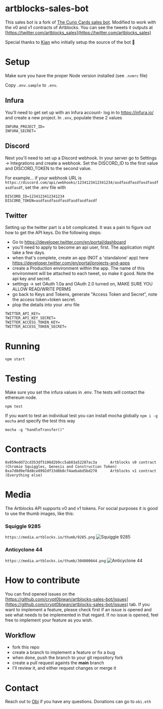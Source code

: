 # artblocks-sales-bot
This sales bot is a fork of [The Curio Cards sales bot](https://github.com/crypt0biwan/curio-sales-bot). Modified to work with the v0 and v1 contracts of Artblocks.
You can see the tweets it outputs at [https://twitter.com/artblocks_sales](https://twitter.com/artblocks_sales)

Special thanks to [Kian](https://github.com/fafrd) who initially setup the source of the bot 🫡

# Setup
Make sure you have the proper Node version installed (see `.nvmrc` file)

Copy `.env.sample` to `.env`.

## Infura

You'll need to get set up with an Infura account- log in to https://infura.io/ and create a new project. In `.env`, populate these 2 values 
```
INFURA_PROJECT_ID=
INFURA_SECRET=
```

## Discord 
Next you'll need to set up a Discord webhook. In your server go to Settings -> Integrations and create a webhook. Set the DISCORD_ID to the first value and DISCORD_TOKEN to the second value.

For example... if your webhook URL is `https://discord.com/api/webhooks/1234123412341234/asdfasdfasdfasdfasdfasdfasdf`, set the .env file with
```
DISCORD_ID=1234123412341234
DISCORD_TOKEN=asdfasdfasdfasdfasdfasdfasdf
```

## Twitter
Setting up the twitter part is a bit complicated. It was a pain to figure out how to get the API keys. Do the following steps:
- Go to https://developer.twitter.com/en/portal/dashboard
- you'll need to apply to become an api user, first. The application might take a few days.
- when that's complete, create an app (NOT a 'standalone' app) here https://developer.twitter.com/en/portal/projects-and-apps
- create a Production environment within the app. The name of this environment will be attached to each tweet, so make it good. Note the api key and secret.
- settings -> set OAuth 1.0a and OAuth 2.0 turned on, MAKE SURE YOU ALLOW READ/WRITE PERMS
- go back to Keys and Tokens, generate "Access Token and Secret", note the access token+token secret.
- plop the details into your .env file
```
TWITTER_API_KEY=
TWITTER_API_KEY_SECRET=
TWITTER_ACCESS_TOKEN_KEY=
TWITTER_ACCESS_TOKEN_SECRET=
```

# Running
```
npm start
```

# Testing
Make sure you set the infura values in .env. The tests will contact the ethereum node.
```
npm test
```
If you want to test an individual test you can install mocha globally `npm i -g mocha` and specify the test this way
```
mocha -g "handleTransfer()"
```

# Contracts
```
0x059edd72cd353df5106d2b9cc5ab83a52287ac3a      Artblocks v0 contract (Chromie Squiggles, Genesis and Construction Token)
0xa7d8d9ef8d8ce8992df33d8b8cf4aebabd5bd270      Artblocks v1 contract (Everything else)
```

# Media
The Artblocks API supports v0 and v1 tokens. For social purposes it is good to use the thumb images, like this:

### Squiggle 9285
`https://media.artblocks.io/thumb/9285.png`
![Squiggle 9285](https://media.artblocks.io/thumb/9285.png)

### Anticyclone 44
`https://media.artblocks.io/thumb/304000044.png`
![Anticyclone 44](https://media.artblocks.io/thumb/304000044.png)

# How to contribute

You can find opened issues on the [https://github.com/crypt0biwan/artblocks-sales-bot/issues](https://github.com/crypt0biwan/artblocks-sales-bot/issues) tab. If you want to implement a feature, please check first if an issue is opened and see what needs to be implemented in that regard. If no issue is opened, feel free to implement your feature as you wish.

## Workflow

* fork this repo
* create a branch to implement a feature or fix a bug
* when done, push the branch to your git repository fork
* create a pull request againts the **main** branch
* I'll review it, and either request changes or merge it

# Contact
Reach out to [Obi](https://twitter.com/crypt0biwan) if you have any questions. Donations can go to `obi.eth`
